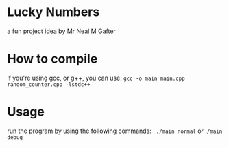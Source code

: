 # Lucky Numbers
a fun project idea by Mr Neal M Gafter
# How to compile
if you're using gcc, or g++, you can use:
``` gcc -o main main.cpp random_counter.cpp -lstdc++ ```

# Usage
run the program by using the following commands:
    ``` ./main normal``` or .```/main debug```
